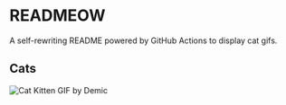 # READMEOW

A self-rewriting README powered by GitHub Actions to display cat gifs.

## Cats

![Cat Kitten GIF by Demic](https://media2.giphy.com/media/3oriO0OEd9QIDdllqo/200.gif?cid=9acd02daniib4seqq1zdscl0ddx0efrnr2ji8m6war3c851i&ep=v1_gifs_search&rid=200.gif&ct=g)
